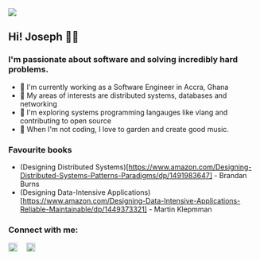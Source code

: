 <img align="center" src="https://res.cloudinary.com/tutcan/image/upload/v1750612061/josephakayesi.com/github/day-01-B.png"/>


## Hi! Joseph 👋🏼

### I'm passionate about software and solving incredibly hard problems.

- 💼 I'm currently working as a Software Engineer in Accra, Ghana
- 📡 My areas of interests are distributed systems, databases and networking
- 🧭 I'm exploring systems programming langauges like vlang and contributing to open source
- 🎲 When I'm not coding, I love to garden and create good music.

### Favourite books
- (Designing Distributed Systems)[https://www.amazon.com/Designing-Distributed-Systems-Patterns-Paradigms/dp/1491983647] - Brandan Burns 
- (Designing Data-Intensive Applications)[https://www.amazon.com/Designing-Data-Intensive-Applications-Reliable-Maintainable/dp/1449373321] - Martin Klepmman

### Connect with me:
[<img align="left" style="margin-right: 18px" width:="18px" height="18px" src="https://res.cloudinary.com/tutcan/image/upload/v1597102940/twitter-brands_1.png"/>](https://twitter.com/josephakayesi)

[<img align="left" style="margin-right: 18px" width="18px" height="18px" src="https://res.cloudinary.com/tutcan/image/upload/v1597102940/facebook-brands.png" />](https://www.facebook.com/josephakayesi1)

[<img align="left" style="margin-right: 18px" width="15.75px" height="18px" src="https://res.cloudinary.com/tutcan/image/upload/v1597102940/linkedin-in-brands.png" />](https://www.linkedin.com/in/josephakayesi/)

[<img align="left" style="margin-right:18px" width="15.75px" height="18px" src="https://res.cloudinary.com/tutcan/image/upload/v1597102940/instagram-brands.png" />](https://www.instagram.com/josephakayesi/)

[<img align="left" style="margin-right:18px" width="15.75px" height="18px" src="https://res.cloudinary.com/tutcan/image/upload/v1597102940/medium-brands_1.png" />](https://medium.com/@josephakayesi/)
